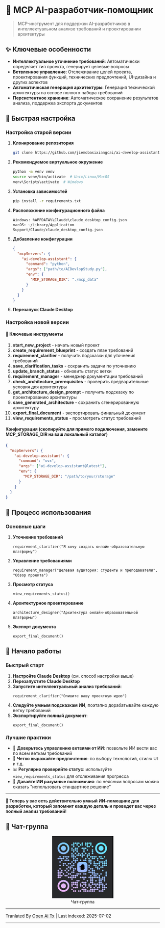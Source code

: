 # 🚀 MCP AI-разработчик-помощник

> MCP-инструмент для поддержки AI-разработчиков в интеллектуальном анализе требований и проектировании архитектуры

## ✨ Ключевые особенности

- **Интеллектуальное уточнение требований**: Автоматически определяет тип проекта, генерирует целевые вопросы
- **Ветвленное управление**: Отслеживание целей проекта, проектирования функций, технических предпочтений, UI-дизайна и других аспектов
- **Автоматическая генерация архитектуры**: Генерация технической архитектуры на основе полного набора требований
- **Персистентное хранение**: Автоматическое сохранение результатов анализа, поддержка экспорта документов

## 📁 Быстрая настройка

### Настройка старой версии
1. **Клонирование репозитория**
   ```bash
   git clone https://github.com/jiemobasixiangcai/ai-develop-assistant.git
   ```
2. **Рекомендуемое виртуальное окружение**
   ```bash
   python -m venv venv
   source venv/bin/activate  # Unix/Linux/MacOS
   venv\Scripts\activate  # Windows
   ```
3. **Установка зависимостей**
   ```bash
   pip install -r requirements.txt
   ```

4. **Расположение конфигурационного файла**
   ```
   Windows: %APPDATA%\Claude\claude_desktop_config.json
   macOS: ~/Library/Application Support/Claude/claude_desktop_config.json
   ```

5. **Добавление конфигурации**
   ```json
   {
     "mcpServers": {
       "ai-develop-assistant": {
         "command": "python",
         "args": ["path/to/AIDevlopStudy.py"],
         "env": {
           "MCP_STORAGE_DIR": "./mcp_data"
         }
       }
     }
   }
   ```

3. **Перезапуск Claude Desktop**

### Настройка новой версии
#### 🔧 Ключевые инструменты
1. **start_new_project** - начать новый проект
2. **create_requirement_blueprint** - создать план требований
3. **requirement_clarifier** - получить подсказки для уточнения требований
4. **save_clarification_tasks** - сохранить задачи по уточнению
5. **update_branch_status** - обновить статус ветки
6. **requirement_manager** - менеджер документации требований
7. **check_architecture_prerequisites** - проверить предварительные условия для архитектуры
8. **get_architecture_design_prompt** - получить подсказку по проектированию архитектуры
9. **save_generated_architecture** - сохранить сгенерированную архитектуру
10. **export_final_document** - экспортировать финальный документ
11. **view_requirements_status** - просмотреть статус требований

#### Конфигурация (скопируйте для прямого подключения, замените MCP_STORAGE_DIR на ваш локальный каталог)
   ```json
   {
     "mcpServers": {
       "ai-develop-assistant": {
         "command": "uvx",
         "args": ["ai-develop-assistant@latest"],
         "env": {
           "MCP_STORAGE_DIR": "/path/to/your/storage"
         }
       }
     }
   }
   ```

## 🎯 Процесс использования

### Основные шаги

1. **Уточнение требований**
   ```
   requirement_clarifier("Я хочу создать онлайн-образовательную платформу")
   ```

2. **Управление требованиями**
   ```
   requirement_manager("Целевая аудитория: студенты и преподаватели", "Обзор проекта")
   ```

3. **Просмотр статуса**
   ```
   view_requirements_status()
   ```
4. **Архитектурное проектирование**
   ```
   architecture_designer("Архитектура онлайн-образовательной платформы")
   ```

5. **Экспорт документа**
   ```
   export_final_document()
   ```

## 🚀 Начало работы

### Быстрый старт
1. **Настройте Claude Desktop** (см. способ настройки выше)
2. **Перезапустите Claude Desktop**
3. **Запустите интеллектуальный анализ требований**:
   ```
   requirement_clarifier("Опишите вашу проектную идею")
   ```
4. **Следуйте умным подсказкам ИИ**, поэтапно дорабатывайте каждую ветку требований
5. **Экспортируйте полный документ**:
   ```
   export_final_document()
   ```

### Лучшие практики
- 💬 **Доверьтесь управлению ветвями от ИИ**: позвольте ИИ вести вас по всем веткам требований
- 🎯 **Четко выражайте предпочтения**: по выбору технологий, стилю UI и т.д.
- 📊 **Регулярно проверяйте статус**: используйте `view_requirements_status` для отслеживания прогресса
- 🤖 **Давайте ИИ разумные полномочия**: по неясным вопросам можно сказать "использовать стандартное решение"

---

**🎯 Теперь у вас есть действительно умный ИИ-помощник для разработки, который запомнит каждую деталь и проведет вас через полный анализ требований!**

## 💬 Чат-группа

<div align="center">
<img src="https://raw.githubusercontent.com/jiemobasixiangcai/ai-develop-assistant/main/./assets/qr-code.jpg" width="200" alt="Чат-группа">
<br>
Чат-группа
</div>


---


Tranlated By [Open Ai Tx](https://github.com/OpenAiTx/OpenAiTx) | Last indexed: 2025-07-02


---